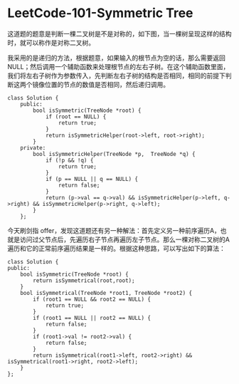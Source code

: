 # LeetCode-101-Symmetric Tree
这道题的题意是判断一棵二叉树是不是对称的，如下图，当一棵树呈现这样的结构时，就可以称作是对称二叉树。

我采用的是递归的方法，根据题意，如果输入的根节点为空的话，那么需要返回 NULL；然后调用一个辅助函数来处理根节点的左右子树。在这个辅助函数里面，我们将左右子树作为参数传入，先判断左右子树的结构是否相同，相同的前提下判断这两个镜像位置的节点的数值是否相同，然后递归调用。

    class Solution {
        public:
            bool isSymmetric(TreeNode *root) {
                if (root == NULL) {
                    return true;
                }
                return isSymmetricHelper(root->left, root->right);
            }
        private:
            bool isSymmetricHelper(TreeNode *p,  TreeNode *q) {
                if (!p && !q) {
                    return true;
                }
                if (p == NULL || q == NULL) {
                    return false;
                }
                return (p->val == q->val) && isSymmetricHelper(p->left, q->right) && isSymmetricHelper(p->right, q->left);
            }
        };

今天刷剑指 offer，发现这道题还有另一种解法：首先定义另一种前序遍历A，也就是访问过父节点后，先遍历右子节点再遍历左子节点。那么一棵对称二叉树的A遍历和它的正常前序遍历结果是一样的。根据这种思路，可以写出如下的算法：

    class Solution {
    public:
        bool isSymmetric(TreeNode *root) {
            return isSymmetrical(root,root);
        }    
        bool isSymmetrical(TreeNode *root1, TreeNode *root2) {
            if (root1 == NULL && root2 == NULL) {
                return true;
            }
            if (root1 == NULL || root2 == NULL) {
                return false;
            }
            if (root1->val != root2->val) {
                return false;
            }
            return isSymmetrical(root1->left, root2->right) && isSymmetrical(root1->right, root2->left);
        }
    };

